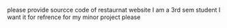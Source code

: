 please provide sourcce code of restaurnat website I am a 3rd sem student I want it for refrence for my minor project please
